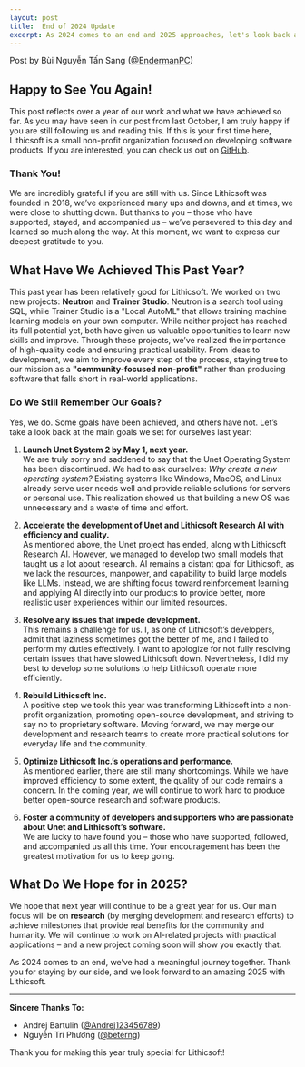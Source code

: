 ```yaml
---
layout: post
title:  End of 2024 Update
excerpt: As 2024 comes to an end and 2025 approaches, let's look back at Lithicsoft's journey and what we've accomplished.
---
```

<span style="font-size: 11pt;">Post by Bùi Nguyễn Tấn Sang
([@EndermanPC](https://github.com/EndermanPC))
</span>

## Happy to See You Again!

This post reflects over a year of our work and what we have achieved so far. As you may have seen in our post from last October, I am truly happy if you are still following us and reading this. If this is your first time here, Lithicsoft is a small non-profit organization focused on developing software products. If you are interested, you can check us out on [GitHub](https://github.com/Lithicsoft).  

### Thank You!

We are incredibly grateful if you are still with us. Since Lithicsoft was founded in 2018, we’ve experienced many ups and downs, and at times, we were close to shutting down. But thanks to you – those who have supported, stayed, and accompanied us – we’ve persevered to this day and learned so much along the way. At this moment, we want to express our deepest gratitude to you.  

## What Have We Achieved This Past Year?

This past year has been relatively good for Lithicsoft. We worked on two new projects: **Neutron** and **Trainer Studio**. Neutron is a search tool using SQL, while Trainer Studio is a "Local AutoML" that allows training machine learning models on your own computer. While neither project has reached its full potential yet, both have given us valuable opportunities to learn new skills and improve. Through these projects, we’ve realized the importance of high-quality code and ensuring practical usability. From ideas to development, we aim to improve every step of the process, staying true to our mission as a **"community-focused non-profit"** rather than producing software that falls short in real-world applications.  

### Do We Still Remember Our Goals?

Yes, we do. Some goals have been achieved, and others have not. Let’s take a look back at the main goals we set for ourselves last year:  

1. **Launch Unet System 2 by May 1, next year.**  
We are truly sorry and saddened to say that the Unet Operating System has been discontinued. We had to ask ourselves: *Why create a new operating system?* Existing systems like Windows, MacOS, and Linux already serve user needs well and provide reliable solutions for servers or personal use. This realization showed us that building a new OS was unnecessary and a waste of time and effort.  

2. **Accelerate the development of Unet and Lithicsoft Research AI with efficiency and quality.**  
As mentioned above, the Unet project has ended, along with Lithicsoft Research AI. However, we managed to develop two small models that taught us a lot about research. AI remains a distant goal for Lithicsoft, as we lack the resources, manpower, and capability to build large models like LLMs. Instead, we are shifting focus toward reinforcement learning and applying AI directly into our products to provide better, more realistic user experiences within our limited resources.  

3. **Resolve any issues that impede development.**  
This remains a challenge for us. I, as one of Lithicsoft’s developers, admit that laziness sometimes got the better of me, and I failed to perform my duties effectively. I want to apologize for not fully resolving certain issues that have slowed Lithicsoft down. Nevertheless, I did my best to develop some solutions to help Lithicsoft operate more efficiently.  

4. **Rebuild Lithicsoft Inc.**  
A positive step we took this year was transforming Lithicsoft into a non-profit organization, promoting open-source development, and striving to say no to proprietary software. Moving forward, we may merge our development and research teams to create more practical solutions for everyday life and the community.  

5. **Optimize Lithicsoft Inc.’s operations and performance.**  
As mentioned earlier, there are still many shortcomings. While we have improved efficiency to some extent, the quality of our code remains a concern. In the coming year, we will continue to work hard to produce better open-source research and software products.  

6. **Foster a community of developers and supporters who are passionate about Unet and Lithicsoft’s software.**  
We are lucky to have found you – those who have supported, followed, and accompanied us all this time. Your encouragement has been the greatest motivation for us to keep going.  

## What Do We Hope for in 2025?  

We hope that next year will continue to be a great year for us. Our main focus will be on **research** (by merging development and research efforts) to achieve milestones that provide real benefits for the community and humanity. We will continue to work on AI-related projects with practical applications – and a new project coming soon will show you exactly that.  

As 2024 comes to an end, we’ve had a meaningful journey together. Thank you for staying by our side, and we look forward to an amazing 2025 with Lithicsoft.  

---

**Sincere Thanks To:**  
- Andrej Bartulin ([@Andrej123456789](https://github.com/Andrej123456789))
- Nguyễn Tri Phương ([@beterng](https://github.com/beterng))

Thank you for making this year truly special for Lithicsoft!  
